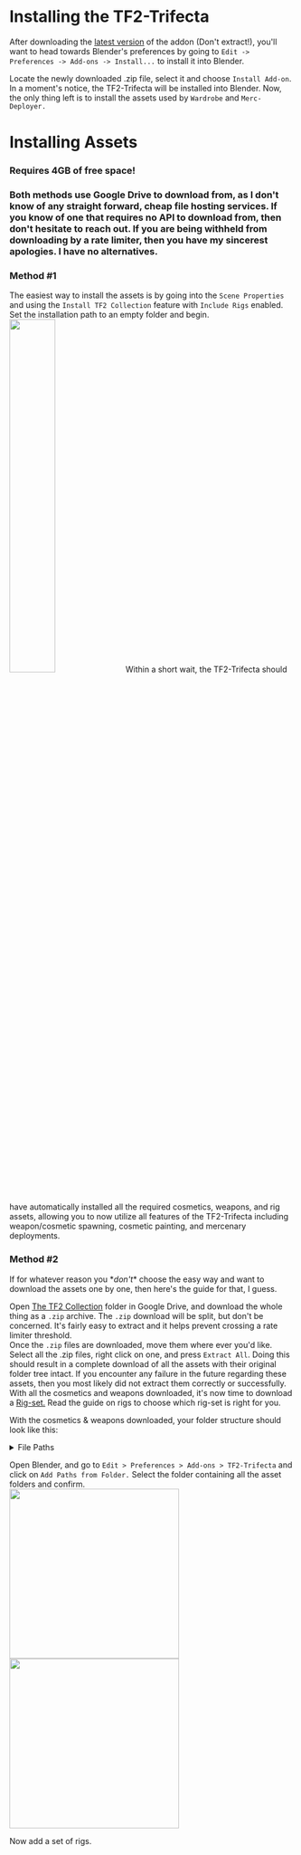 # Installing the TF2-Trifecta
After downloading the [latest version](https://github.com/hisprofile/TF2-Trifecta/releases) of the addon (Don't extract!), you'll want to head towards Blender's preferences by going to `Edit -> Preferences -> Add-ons -> Install...` to install it into Blender.  

Locate the newly downloaded .zip file, select it and choose `Install Add-on`. In a moment's notice, the TF2-Trifecta will be installed into Blender. Now, the only thing left is to install the assets used by `Wardrobe` and `Merc-Deployer.`

# Installing Assets
### Requires 4GB of free space!
### Both methods use Google Drive to download from, as I don't know of any straight forward, cheap file hosting services. If you know of one that requires no API to download from, then don't hesitate to reach out. If you are being withheld from downloading by a rate limiter, then you have my sincerest apologies. I have no alternatives.

### Method #1
The easiest way to install the assets is by going into the `Scene Properties` and using the `Install TF2 Collection` feature with `Include Rigs` enabled. Set the installation path to an empty folder and begin.  
<img src="https://github.com/hisprofile/blenderstuff/assets/41131633/9ac28e55-852a-4af0-9123-a86a25dd1433" width=40%>
Within a short wait, the TF2-Trifecta should have automatically installed all the required cosmetics, weapons, and rig assets, allowing you to now utilize all features of the TF2-Trifecta including weapon/cosmetic spawning, cosmetic painting, and mercenary deployments.

### Method #2  
If for whatever reason you \**don't*\* choose the easy way and want to download the assets one by one, then here's the guide for that, I guess.

Open [The TF2 Collection](https://drive.google.com/drive/u/1/folders/1W0aNvtbGdBOdObtBBh7nsz9w661E6P_j) folder in Google Drive, and download the whole thing as a `.zip` archive. The `.zip` download will be split, but don't be concerned. It's fairly easy to extract and it helps prevent crossing a rate limiter threshold.  
Once the `.zip` files are downloaded, move them where ever you'd like. Select all the .zip files, right click on one, and press `Extract All`. Doing this should result in a complete download of all the assets with their original folder tree intact. If you encounter any failure in the future regarding these assets, then you most likely did not extract them correctly or successfully.  
With all the cosmetics and weapons downloaded, it's now time to download a [Rig-set.](https://drive.google.com/drive/u/1/folders/1DF6S3lmqA8xtIMflWhzV242OrUnP62ws) Read the guide on rigs to choose which rig-set is right for you.  

With the cosmetics & weapons downloaded, your folder structure should look like this:  

<details>
<summary>File Paths</summary>

<img src="https://github.com/hisprofile/blenderstuff/assets/41131633/90025960-6f14-4360-95c1-e7a3ba509755" width=50%>

If, for example, you decided to store The TF2 Collection in `C:\Users\example\Documents\TF2 Collection`, here's how your folder structure would look like:
```
C:\Users\example\Documents\TF2 Collection\allclass\allclass.blend
C:\Users\example\Documents\TF2 Collection\allclass2\allclass2.blend
C:\Users\example\Documents\TF2 Collection\allclass3\allclass3.blend
C:\Users\example\Documents\TF2 Collection\scout\scoutcosmetics.blend
C:\Users\example\Documents\TF2 Collection\solder\soldiercosmetics.blend
C:\Users\example\Documents\TF2 Collection\pyro\pyrocosmetics.blend
C:\Users\example\Documents\TF2 Collection\demo\democosmetics.blend
C:\Users\example\Documents\TF2 Collection\heavy\heavycosmetics.blend
C:\Users\example\Documents\TF2 Collection\engineer\engineercosmetics.blend
C:\Users\example\Documents\TF2 Collection\medic\mediccosmetics.blend
C:\Users\example\Documents\TF2 Collection\sniper\snipercosmetics.blend
C:\Users\example\Documents\TF2 Collection\spy\spycosmetics.blend
C:\Users\example\Documents\TF2 Collection\weapons\weapons.blend
```
</details>

Open Blender, and go to `Edit > Preferences > Add-ons > TF2-Trifecta` and click on `Add Paths from Folder.` Select the folder containing all the asset folders and confirm.  
<img src="https://github.com/hisprofile/blenderstuff/assets/41131633/315a4500-3a38-4799-aeed-006d150b5b6f" height=300> <img src="https://github.com/hisprofile/blenderstuff/assets/41131633/25b690f2-85fd-47bd-90d3-3b95e5603fd5" height=300>

Now add a set of rigs.  
